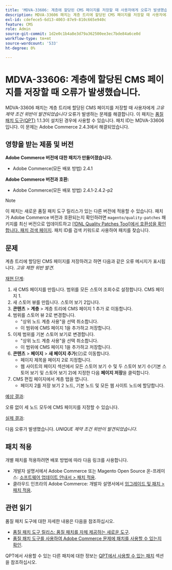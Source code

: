 ```yaml
---
title: 'MDVA-33606: 계층에 할당된 CMS 페이지를 저장할 때 사용자에게 오류가 발생했습니다.'
description: MDVA-33606 패치는 계층 트리에 할당된 CMS 페이지를 저장할 때 사용자에게 *고유 제한 위반 발견* 오류가 발생하는 문제를 해결합니다. 이 패치는 [Quality Patches Tool (QPT)](/help/announcements/adobe-commerce-announcements/magento-quality-patches-released-new-tool-to-self-serve-quality-patches.md) 1.1.3이 설치된 경우 사용할 수 있습니다. 패치 ID는 MDVA-33606입니다. 이 문제는 Adobe Commerce 2.4.3에서 해결되었습니다.
exl-id: cdefece5-6d13-4003-87e9-810c665e940c
feature: CMS
role: Admin
source-git-commit: 1d2e0c1b4a8e3d79a362500ee3ec7bde84a6ce0d
workflow-type: tm+mt
source-wordcount: '533'
ht-degree: 0%

---
```


# MDVA-33606: 계층에 할당된 CMS 페이지를 저장할 때 오류가 발생했습니다.

MDVA-33606 패치는 계층 트리에 할당된 CMS 페이지를 저장할 때 사용자에게 *고유 제약 조건 위반이 발견되었습니다* 오류가 발생하는 문제를 해결합니다. 이 패치는 [품질 패치 도구(QPT)](/help/announcements/adobe-commerce-announcements/magento-quality-patches-released-new-tool-to-self-serve-quality-patches.md) 1.1.3이 설치된 경우에 사용할 수 있습니다. 패치 ID는 MDVA-33606입니다. 이 문제는 Adobe Commerce 2.4.3에서 해결되었습니다.

## 영향을 받는 제품 및 버전

**Adobe Commerce 버전에 대한 패치가 만들어졌습니다.**

* Adobe Commerce(모든 배포 방법) 2.4.1

**Adobe Commerce 버전과 호환:**

* Adobe Commerce(모든 배포 방법) 2.4.1-2.4.2-p2

>[!NOTE]
>
>이 패치는 새로운 품질 패치 도구 릴리스가 있는 다른 버전에 적용할 수 있습니다. 패치가 Adobe Commerce 버전과 호환되는지 확인하려면 `magento/quality-patches` 패키지를 최신 버전으로 업데이트하고 [[!DNL Quality Patches Tool]에서 호환성을 확인합니다. 패치 검색 페이지](https://devdocs.magento.com/quality-patches/tool.html#patch-grid). 패치 ID를 검색 키워드로 사용하여 패치를 찾습니다.

## 문제

계층 트리에 할당된 CMS 페이지를 저장하려고 하면 다음과 같은 오류 메시지가 표시됩니다. *고유 제한 위반 발견*.

<u>재현 단계</u>:

1. 새 CMS 페이지를 만듭니다. 범위를 모든 스토어 조회수로 설정합니다. CMS 페이지 1.
1. 새 스토어 뷰를 만듭니다. 스토어 보기 2입니다.
1. **콘텐츠** > **계층** > 계층 트리에 CMS 페이지 1 추가 로 이동합니다.
1. 범위를 스토어 뷰 2로 변경합니다.
   * &quot;상위 노드 계층 사용&quot;을 선택 취소합니다.
   * 이 범위에 CMS 페이지 1을 추가하고 저장합니다.
1. 이제 범위를 기본 스토어 보기로 변경합니다.
   * &quot;상위 노드 계층 사용&quot;을 선택 취소합니다.
   * 이 범위에 CMS 페이지 1을 추가하고 저장합니다.
1. **콘텐츠** > **페이지** > **새 페이지 추가**(으)로 이동합니다.
   * 페이지 제목을 페이지 2로 지정합니다.
   * 웹 사이트의 페이지 섹션에서 모든 스토어 보기 수 및 두 스토어 보기 수(기본 스토어 보기 및 스토어 보기 2)에 지정한 다음 **페이지 저장**&#x200B;을 클릭합니다.
1. CMS 편집 페이지에서 계층 탭을 엽니다.
   * 페이지 2를 저장 보기 2 노드, 기본 노드 및 모든 웹 사이트 노드에 할당합니다.

<u>예상 결과</u>:

오류 없이 세 노드 모두에 CMS 페이지를 지정할 수 있습니다.

<u>실제 결과</u>:

다음 오류가 발생했습니다. *UNIQUE 제약 조건 위반이 발견되었습니다*.

## 패치 적용

개별 패치를 적용하려면 배포 방법에 따라 다음 링크를 사용합니다.

* 개발자 설명서에서 Adobe Commerce 또는 Magento Open Source 온-프레미스: [소프트웨어 업데이트 안내서 > 패치 적용](https://devdocs.magento.com/guides/v2.4/comp-mgr/patching/mqp.html).
* 클라우드 인프라의 Adobe Commerce: 개발자 설명서에서 [업그레이드 및 패치 > 패치 적용](https://devdocs.magento.com/cloud/project/project-patch.html).

## 관련 읽기

품질 패치 도구에 대한 자세한 내용은 다음을 참조하십시오.

* [품질 패치 도구 릴리스: 품질 패치를 자체 제공하는 새로운 도구](/help/announcements/adobe-commerce-announcements/magento-quality-patches-released-new-tool-to-self-serve-quality-patches.md).
* [품질 패치 도구를 사용하여 Adobe Commerce 문제에 패치를 사용할 수 있는지 확인](/help/support-tools/patches-available-in-qpt-tool/check-patch-for-magento-issue-with-magento-quality-patches.md).

QPT에서 사용할 수 있는 다른 패치에 대한 정보는 [QPT에서 사용할 수 있는 패치](https://support.magento.com/hc/en-us/sections/360010506631-Patches-available-in-MQP-tool-) 섹션을 참조하십시오.
